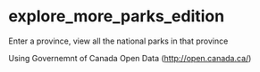 # explore_more_parks_edition
Enter a province, view all the national parks in that province

Using Governemnt of Canada Open Data (http://open.canada.ca/)
